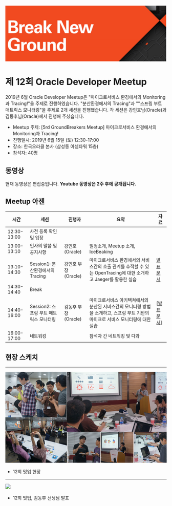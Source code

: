 ![](./images/logo.jpg)

# 제 12회 Oracle Developer Meetup

2019년 6월 Oracle Developer Meetup은 "마이크로서비스 환경에서의 Monitoring과 Tracing!"을 주제로 진행하였습니다. "분산환경에서의 Tracing"과 ""스프링 부트 매트릭스 모니터링"을 주제로 2개 세션을 진행했습니다. 각 세션은 강인호님(Oracle)과 김동후님(Oracle)께서 진행해 주셨습니다.

- Meetup 주제: [5rd GroundBreakers Meetup] 마이크로서비스 환경에서의 Monitoring과 Tracing!
- 진행일시: 2019년 6월 15일 (토) 12:30-17:00
- 장소: 한국오라클 본사 (삼성동 아셈타워 15층)
- 참석자: 40명

## 동영상

현재 동영상은 편집중입니다. __Youtube 동영상은 2주 후에 공개됩니다.__


## Meetup 아젠

|시간|세션|진행자|요약|자료|
|--|--|--|--|--|
|12:30-13:00|사전 등록 확인 및 입장||||
|13:00-13:10|인사의 말씀 및 공지사항|강인호(Oracle)|일정소개, Meetup 소개, IceBeaking||
|13:10-14:30|Session1: 분산환경에서의 Tracing|강인호 부장(Oracle)|마이크로서비스 환경에서의 서비스간의 호출 관계를 추적할 수 있는 OpenTracing에 대한 소개하고 Jaeger를 활용한 실습|[발표문서](https://www.slideshare.net/InhoKang2/distributed-tracing-with-jaeger)|
|14:30-14:40|Break||||
|14:40-16:00|Session2: 스프링 부트 매트릭스 모니터링|김동후 부장(Oracle)|마이크로서비스 아키텍쳐에서의 분산된 서비스간의 모니터링 방법을 소개하고, 스프링 부트 기반의 마이크로 서비스 모니터링에 대한 실습|[[발표문서](https://www.slideshare.net/DonghuKIM2/spring-boot-microservice-metrics-monitoring-150100769?fbclid=IwAR011V37AS2qxs_T7iZuI1g3piWVSt1NE_CFYkkpFHY05jPPNC7_2WlpN5c)]|
|16:00-17:00|네트워킹||참석자 간 네트워킹 및 다과||

## 현장 스케치

----
![](./images/12th/010.png)
- 12회 밋업 현장

----
![](./images/13th/020.jpg)
- 12회 밋업, 김동후 선생님 발표
